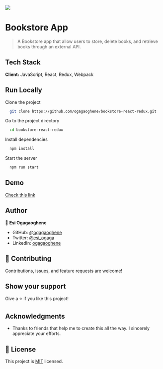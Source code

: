 ![](https://img.shields.io/badge/Microverse-blueviolet)

# Bookstore App 

> A Bookstore app that allow users to store, delete books,  and retrieve books through an external API.

## Tech Stack

**Client:** JavaScript, React, Redux, Webpack

## Run Locally
Clone the project

```bash
  git clone https://github.com/ogagaoghene/bookstore-react-redux.git
```
Go to the project directory

```bash
  cd bookstore-react-redux
```
Install dependencies

```bash
  npm install
```

Start the server

```bash
  npm run start
```
## Demo

[Check this link](https://celadon-peony-752db7.netlify.app)

## Author

👤 **Esi Ogagaoghene**

- GitHub: [@ogagaoghene](https://github.com/ogagaoghene)
- Twitter: [@esi_ogaga](https://twitter.com/esi_ogaga)
- LinkedIn: [ogagaoghene](https://linkedin.com/in/ogagaoghene-esi-7a478647)

## 🤝 Contributing

Contributions, issues, and feature requests are welcome!

## Show your support

Give a ⭐️ if you like this project!

## Acknowledgments

- Thanks to friends that help me to create this all the way. I sincerely appreciate your efforts.

## 📝 License

This project is [MIT](./LICENCE) licensed.








